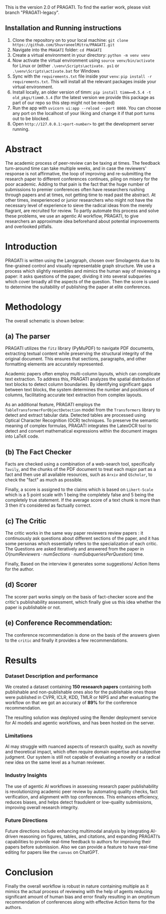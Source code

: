 
This is the version 2.0 of PRAGATI. To find the earlier work, please visit branch "PRAGATI-legacy".

## Installation and Running instructions

1. Clone the repository on to your local machine: `git clone https://github.com/ShuvraneelMitra/PRAGATI.git`
2. Navigate into the `PRAGATI` folder: `cd PRAGATI`
3. Create a virtual environment in your directory: `python -m venv venv`
4. Now activate the virtual environment using `source venv/bin/activate` for Linux or (either `.\venv\Scripts\activate.
   ps1` or `.\venv\Scripts\activate.bat` for Windows
5. Sync with the `requirements.txt` file inside your `venv`: `pip install -r requirements.txt`. This will install all 
   the 
   relevant packages inside your virtual environment.
6. Install locally, an older version of timm: `pip install timm==0.5.4 -t old_pkgs/timm0.5.4` (for the latest version we provide this package as part of our repo so this step might not be needed)
7. Run the app with `uvicorn ui:app --reload --port 8080`. You can choose any port on the localhost of your liking 
   and change it if that port turns out to be blocked.
8. Open `http://127.0.0.1:<port-number>` to get the development server running.

# Abstract

The academic process of peer-review can be taxing at times. The feedback turn-around time can take multiple weeks, and in case the reviewers' response is not affirmative, the loop of improving and re-submitting the research paper to different conferences continues, piling on misery for the poor academic. Adding to that pain is the fact that the huge number of submissions to premier conferences often have researchers rushing through papers and at times, not getting time to read past the abstract. At other times, inexperienced or junior researchers who might not have the necessary level of experience to sieve the radical ideas from the merely flagrant, are recruited for review. To partly automate this process and solve these problems, we use an agentic AI workflow, PRAGATI, to give researchers an approximate idea beforehand about potential improvements and overlooked pitfalls.

# Introduction

PRAGATI is written using the Langgraph, chosen over Smolagents due to its fine-grained control and visually representable graph structure. We use a process which slightly resembles and mimics the human way of reviewing a paper: it asks questions of the paper, dividing it into several subqueries which cover broadly all the aspects of the question. Then the score is used to determine the suitability of publishing the paper at elite conferences.

# Methodology

The overall schematic is shown below:

## (a) The parser
PRAGATI utilizes the `fitz` library (PyMuPDF) to navigate PDF documents, extracting textual content while preserving the structural integrity of the original document. This ensures that sections, paragraphs, and other formatting elements are accurately represented.​

Academic papers often employ multi-column layouts, which can complicate text extraction. To address this, PRAGATI analyzes the spatial distribution of text blocks to detect column boundaries. By identifying significant gaps between text blocks, the system determines the number and positions of columns, facilitating accurate text extraction from complex layouts.​

As an additional feature, PRAGATI employs the `TableTransformerForObjectDetection` model from the `Transformers` library to detect and extract tabular data. Detected tables are processed using Optical Character Recognition (OCR) techniques. To preserve the semantic meaning of complex formulas, PRAGATI integrates the LatexOCR tool to detect and convert mathematical expressions within the document images into LaTeX code.​

## (b)  The Fact Checker

Facts are checked using a combination of a web-search tool, specifically `Tavily`, and the chunks of the PDF document to treat each major part as a fact and then use all available resources, such as `Arxiv` and `GScholar`, to check the "fact" as much as possible.

Finally, a score is assigned to the claims which is based on `Likert-Scale` which is a 5 point scale with 1 being the completely false and 5 being the completely true statement. If the average score of a text chunk is more than 3 then it's considered as factually correct.

## (c) The Critic

The critic works in the same way paper reviewers review papers : it continuously ask questions about different sections of the paper, and it has some personas which essentially refers to the specialization of each critic. The Questions are asked iteratively and answered from the paper in $O(numReviewers\cdot numSections \cdot numSubqueriesPerQuestion)$ time.

Finally, Based on the interview it generates some suggestions/ Action Items for the author.

## (d) Scorer

The scorer part works simply on the basis of fact-checker score and the critic's publishability assessment, which finally give us this idea whether the paper is publishable or not.

## (e) Conference Recommendation:

The conference recommendation is done on the basis of the answers given to the `critic` and finally 
it provides a few recommendations.

# Results

### Dataset Description and performance
We created a dataset containing **150 reseaarch papers** containing both publishable and non-publishable ones also for the publishable ones those were published in CVPR, ICLR, KDD, TMLR  or NIPS and after evaluating the workflow on that we got an accuracy of **89%** for the conference recommendation.

The resulting solution was deployed using the Render deployment service for AI models and agentic workflows, and has been hosted on the server.

### Limitations

 AI may struggle with nuanced aspects of research quality, such as novelty and theoretical impact, which often require domain expertise and subjective judgment. Our system is still not capable of evaluating a novelty or a radical new idea on the same level as a human reviewer.

### Industry Insights

The use of agentic AI workflows in assessing research paper publishability is revolutionizing academic peer review by automating quality checks, fact verification, and alignment with top conferences. This enhances efficiency, reduces biases, and helps detect fraudulent or low-quality submissions, improving overall research integrity.

### Future Directions
Future directions include enhancing multimodal analysis by integrating AI-driven reasoning on figures, tables, and citations, and expanding PRAGATI’s capabilities to provide real-time feedback to authors for improving their papers before submission. Also we can provide a feature to have real-time editing for papers like the `canvas` on ChatGPT.

# Conclusion
Finally the overall workflow is robust in nature containing multiple as it mimics the actual process of reviewing with the help of agents reducing significant amount of human bias and error finally resulting in an omptimum recommendation of conferences along with effective Action Items for the authors.
